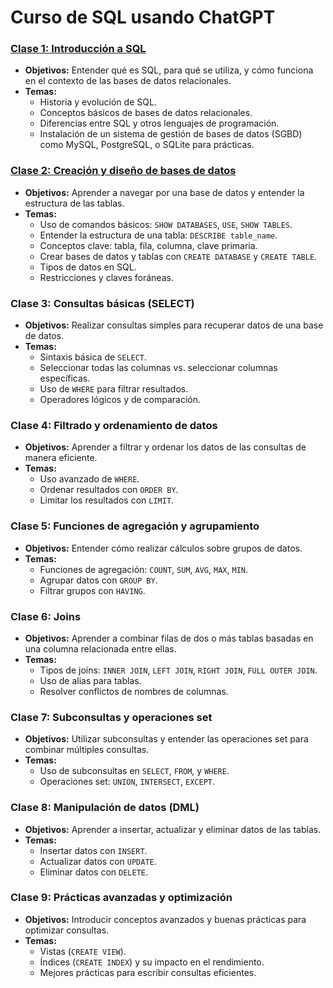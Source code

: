 # Curso de SQL usando ChatGPT

### [Clase 1: Introducción a SQL](/clase_1_introduccion_a_SQL/clase.md)
- **Objetivos:** Entender qué es SQL, para qué se utiliza, y cómo funciona en el contexto de las bases de datos relacionales.
- **Temas:**
  - Historia y evolución de SQL.
  - Conceptos básicos de bases de datos relacionales.
  - Diferencias entre SQL y otros lenguajes de programación.
  - Instalación de un sistema de gestión de bases de datos (SGBD) como MySQL, PostgreSQL, o SQLite para prácticas.

### [Clase 2: Creación y diseño de bases de datos](/clase_2_comprendiendo_las_bases_de_datos_y_tablas/clase.md)
- **Objetivos:** Aprender a navegar por una base de datos y entender la estructura de las tablas.
- **Temas:**
  - Uso de comandos básicos: `SHOW DATABASES`, `USE`, `SHOW TABLES`.
  - Entender la estructura de una tabla: `DESCRIBE table_name`.
  - Conceptos clave: tabla, fila, columna, clave primaria.
  - Crear bases de datos y tablas con `CREATE DATABASE` y `CREATE TABLE`.
  - Tipos de datos en SQL.
  - Restricciones y claves foráneas.

### Clase 3: Consultas básicas (SELECT)
- **Objetivos:** Realizar consultas simples para recuperar datos de una base de datos.
- **Temas:**
  - Sintaxis básica de `SELECT`.
  - Seleccionar todas las columnas vs. seleccionar columnas específicas.
  - Uso de `WHERE` para filtrar resultados.
  - Operadores lógicos y de comparación.

### Clase 4: Filtrado y ordenamiento de datos
- **Objetivos:** Aprender a filtrar y ordenar los datos de las consultas de manera eficiente.
- **Temas:**
  - Uso avanzado de `WHERE`.
  - Ordenar resultados con `ORDER BY`.
  - Limitar los resultados con `LIMIT`.

### Clase 5: Funciones de agregación y agrupamiento
- **Objetivos:** Entender cómo realizar cálculos sobre grupos de datos.
- **Temas:**
  - Funciones de agregación: `COUNT`, `SUM`, `AVG`, `MAX`, `MIN`.
  - Agrupar datos con `GROUP BY`.
  - Filtrar grupos con `HAVING`.

### Clase 6: Joins
- **Objetivos:** Aprender a combinar filas de dos o más tablas basadas en una columna relacionada entre ellas.
- **Temas:**
  - Tipos de joins: `INNER JOIN`, `LEFT JOIN`, `RIGHT JOIN`, `FULL OUTER JOIN`.
  - Uso de alias para tablas.
  - Resolver conflictos de nombres de columnas.

### Clase 7: Subconsultas y operaciones set
- **Objetivos:** Utilizar subconsultas y entender las operaciones set para combinar múltiples consultas.
- **Temas:**
  - Uso de subconsultas en `SELECT`, `FROM`, y `WHERE`.
  - Operaciones set: `UNION`, `INTERSECT`, `EXCEPT`.

### Clase 8: Manipulación de datos (DML)
- **Objetivos:** Aprender a insertar, actualizar y eliminar datos de las tablas.
- **Temas:**
  - Insertar datos con `INSERT`.
  - Actualizar datos con `UPDATE`.
  - Eliminar datos con `DELETE`.

### Clase 9: Prácticas avanzadas y optimización
- **Objetivos:** Introducir conceptos avanzados y buenas prácticas para optimizar consultas.
- **Temas:**
  - Vistas (`CREATE VIEW`).
  - Índices (`CREATE INDEX`) y su impacto en el rendimiento.
  - Mejores prácticas para escribir consultas eficientes.
